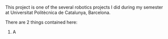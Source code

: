 This project is one of the several robotics projects I did during my semester at Universitat Politècnica de Catalunya, Barcelona.

There are 2 things contained here:

1. A 
